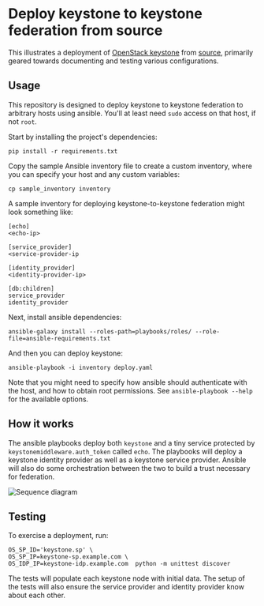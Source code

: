 # Deploy keystone to keystone federation from source

This illustrates a deployment of [OpenStack
keystone](http://keystone.openstack.org/) from
[source](https://github.com/openstack/keystone), primarily geared towards
documenting and testing various configurations.

## Usage

This repository is designed to deploy keystone to keystone federation to
arbitrary hosts using ansible. You'll at least need `sudo` access on that host,
if not `root`.

Start by installing the project's dependencies:

    pip install -r requirements.txt

Copy the sample Ansible inventory file to create a custom inventory, where you
can specify your host and any custom variables:

    cp sample_inventory inventory

A sample inventory for deploying keystone-to-keystone federation might look
something like:

    [echo]
    <echo-ip>

    [service_provider]
    <service-provider-ip

    [identity_provider]
    <identity-provider-ip>

    [db:children]
    service_provider
    identity_provider

Next, install ansible dependencies:

    ansible-galaxy install --roles-path=playbooks/roles/ --role-file=ansible-requirements.txt

And then you can deploy keystone:

    ansible-playbook -i inventory deploy.yaml

Note that you might need to specify how ansible should authenticate with the
host, and how to obtain root permissions. See `ansible-playbook --help` for
the available options.

## How it works

The ansible playbooks deploy both `keystone` and a tiny service protected by
`keystonemiddleware.auth_token` called `echo`. The playbooks will deploy a
keystone identity provider as well as a keystone service provider. Ansible will
also do some orchestration between the two to build a trust necessary for
federation.

![Sequence diagram](http://www.websequencediagrams.com/cgi-bin/cdraw?lz=Q2xpZW50LT4ra2V5c3RvbmU6IEF1dGhlbnRpY2F0ZQoADwgtLT4tACYGOiBUb2tlbgoAMQlhdXRoX3Rva2VuOiBBUEkgcmVxdWVzdCArIAAQBQoAFgoAWg1WYWxpZGF0ZQAfBwBdDABFDXV0aCBjb250ZXh0AD0OZWNobyBzZXJ2aWNlAGoQYQAqDAAdDACBPAwAgScGc3BvbnNlCg&s=napkin)

## Testing


To exercise a deployment, run:

    OS_SP_ID='keystone.sp' \
    OS_SP_IP=keystone-sp.example.com \
    OS_IDP_IP=keystone-idp.example.com  python -m unittest discover

The tests will populate each keystone node with initial data. The setup of the
tests will also ensure the service provider and identity provider know about
each other.
